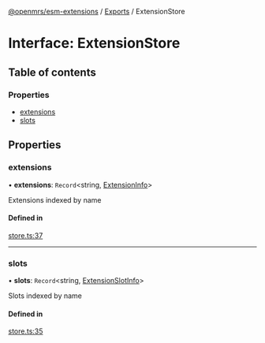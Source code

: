 [@openmrs/esm-extensions](../API.md) / [Exports](../modules.md) / ExtensionStore

# Interface: ExtensionStore

## Table of contents

### Properties

- [extensions](extensionstore.md#extensions)
- [slots](extensionstore.md#slots)

## Properties

### extensions

• **extensions**: `Record`<string, [ExtensionInfo](extensioninfo.md)\>

Extensions indexed by name

#### Defined in

[store.ts:37](https://github.com/openmrs/openmrs-esm-core/blob/master/packages/framework/esm-extensions/src/store.ts#L37)

___

### slots

• **slots**: `Record`<string, [ExtensionSlotInfo](extensionslotinfo.md)\>

Slots indexed by name

#### Defined in

[store.ts:35](https://github.com/openmrs/openmrs-esm-core/blob/master/packages/framework/esm-extensions/src/store.ts#L35)
